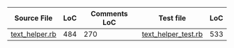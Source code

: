 |Source File | LoC | Comments LoC | Test file | LoC |
|------|-----|-----|-----|----|
|[text_helper.rb](https://github.com/rails/rails/blob/master/actionview/lib/action_view/helpers/text_helper.rb) | 484 | 270 | [text_helper_test.rb](https://github.com/rails/rails/blob/master/actionview/test/template/text_helper_test.rb) | 533 |